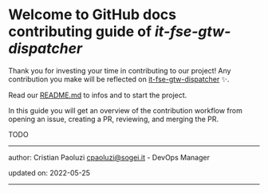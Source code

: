 # Welcome to GitHub docs contributing guide of _it-fse-gtw-dispatcher_ <!-- omit in toc -->

Thank you for investing your time in contributing to our project! 
Any contribution you make will be reflected on [it-fse-gtw-dispatcher](https://github.com/ministero-salute/it-fse-gtw-dispatcher) :sparkles:.

Read our [README.md](./README.md) to infos and to start the project.

In this guide you will get an overview of the contribution workflow from opening an issue, creating a PR, reviewing, and merging the PR.


TODO

---
author: Cristian Paoluzi <cpaoluzi@sogei.it> - DevOps Manager

updated on: 2022-05-25


---